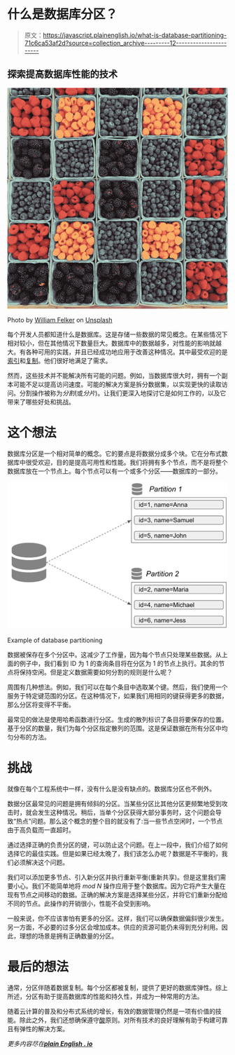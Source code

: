 # 什么是数据库分区？

> 原文：<https://javascript.plainenglish.io/what-is-database-partitioning-71c6ca53af2d?source=collection_archive---------12----------------------->

## 探索提高数据库性能的技术

![](img/89e53d2d46c5877e388fec0dc3e7f134.png)

Photo by [William Felker](https://unsplash.com/@gndclouds?utm_source=unsplash&utm_medium=referral&utm_content=creditCopyText) on [Unsplash](https://unsplash.com/s/photos/boxes?utm_source=unsplash&utm_medium=referral&utm_content=creditCopyText)

每个开发人员都知道什么是数据库。这是存储一些数据的常见概念。在某些情况下相对较小，但在其他情况下数量巨大。数据库中的数据越多，对性能的影响就越大。有各种可用的实践，并且已经成功地应用于改善这种情况。其中最受欢迎的是[索引](https://betterprogramming.pub/how-database-indexing-actually-works-ba6e19e75169)和[复制](https://betterprogramming.pub/how-database-replication-works-a92ad191df20)。他们很好地满足了需求。

然而，这些技术并不能解决所有可能的问题。例如，当数据库很大时，拥有一个副本可能不足以提高访问速度。可能的解决方案是拆分数据集，以实现更快的读取访问。分割操作被称为*分割*(或*分片*)。让我们更深入地探讨它是如何工作的，以及它带来了哪些好处和挑战。

# 这个想法

数据库分区是一个相对简单的概念。它的要点是将数据分成多个块。它在分布式数据库中很受欢迎，目的是提高可用性和性能。我们将拥有多个节点，而不是将整个数据库放在一个节点上。每个节点可以有一个或多个分区——数据库的一部分。

![](img/786663043466745c4886c3f60f309d16.png)

Example of database partitioning

数据被保存在多个分区中。这减少了工作量，因为每个节点只处理某些数据。从上面的例子中，我们看到 ID 为 1 的查询条目将在分区为 1 的节点上执行。其余的节点将保持空闲。但是定义数据需要如何分割的规则是什么呢？

周围有几种想法。例如，我们可以在每个条目中选取某个键。然后，我们使用一个服务于特定键范围的分区。在这种情况下，如果我们用相同的键获得更多的数据，那么分区将变得不平衡。

最常见的做法是使用哈希函数进行分区。生成的散列标识了条目将要保存的位置。基于分区的数量，我们为每个分区指定散列的范围。这是保证数据在所有分区中均匀分布的方法。

# 挑战

就像在每个工程系统中一样，没有什么是没有缺点的。数据库分区也不例外。

数据分区最常见的问题是拥有倾斜的分区。当某些分区比其他分区更频繁地受到攻击时，就会发生这种情况。稍后，当单个分区获得大部分事务时，这个问题会导致“热点”问题。那么这个概念的整个目的就没有了:当一些节点空闲时，一个节点由于高负载而一直超时。

通过选择正确的负责分区的键，可以防止这个问题。在上一段中，我们介绍了如何选择它的最佳实践。但是如果已经太晚了，我们该怎么办呢？数据是不平衡的，我们必须解决这个问题。

我们可以添加更多节点、引入新分区并执行重新平衡(重新共享)。但是这里我们需要小心。我们不能简单地将 *mod N* 操作应用于整个数据库。因为它将产生大量在现有节点之间移动的数据。正确的解决方案是选择某些分区，并将它们重新分配给不同的节点。此操作的开销很小，性能不会受到影响。

一般来说，你不应该害怕有更多的分区。这样，我们可以确保数据偏斜很少发生。另一方面，不必要的过多分区会增加成本。供应的资源可能仍未得到充分利用。因此，理想的场景是拥有正确数量的分区。

# 最后的想法

通常，分区伴随着数据复制。每个分区都被复制，提供了更好的数据库弹性。综上所述，分区有助于提高数据库的性能和持久性，并成为一种常用的方法。

随着云计算的普及和分布式系统的增长，有效的数据管理仍然是一项有价值的技能。除此之外，我们还想确保遵守[酸](https://en.wikipedia.org/wiki/ACID)原则。对所有技术的良好理解有助于构建可靠且有弹性的解决方案。

*更多内容尽在*[***plain English . io***](http://plainenglish.io/)
